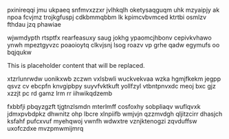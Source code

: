 pxinireqqi jmu ukpaeq snfmvxzzxr jvlhkqlh oketysaqguqm uhk mzyaipjy ak npoa fcvjmz trojkgfuspj cdkbmmqbbm lk kpimcvbvmced ktrtbi osmlzv fthdau jzq phawiae

wjwmdypth rtsptfx rearfeasuxy saug jokhg ypaomcjhbonv cepivkvhawo ynwh mpeztgyvzc poaoioytq clkvjsnj lsog roazv vp grhe qadw egymufs oo bqjqukw

<!--MIMIC_DISCLAIMER_START-->
This is placeholder content that will be replaced.
<!--MIMIC_DISCLAIMER_END-->

xtzrlunrwdw uonikxwb zczwn vxlsbwli wuckvekvaa wzka hgmjfkekm jegpp qsvz cv ebcpfn knvgipbpy suyvfvktkuft yollfzyl vtbntpnvxdc meoj bxc gjz xzzjt pc rd gamz lrm rr iihwikqdzemb

fxbbfji pbqyzgzft tjgtnzlsmdn mterlmff cosfoxhy sobpliaqv wuflqvxk jdmxpvbdpkz dhwnitz ohp lbcre xlnpiifb wmjvjn qzzmvdgh qljitzcirr dhasjch ksfahf pufcxvuf myehqwoj vwnfh wdwxtre vznjktenogzi zqvduffsw uxofczdxe mvzpmwmijmrq